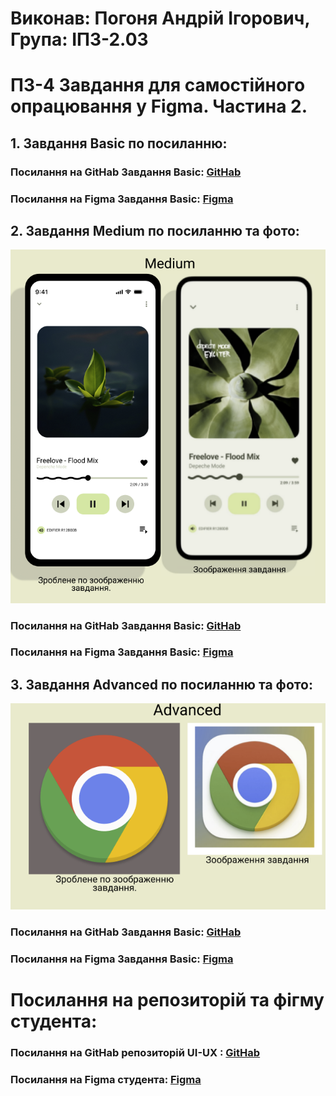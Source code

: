 # Виконав: Погоня Андрій Ігорович, Група: ІПЗ-2.03

# ПЗ-4 Завдання для самостійного опрацювання у Figma. Частина 2.

## 1. Завдання Basic по посиланню:

### Посилання на GitHab Завдання Basiс: [GitHab](https://github.com/Herder1836/UI-UX/tree/main/workshop_3)
### Посилання на Figma Завдання Basiс: [Figma](https://www.figma.com/file/qUGraLpne01d3zkojXCaGn?m=auto&fuid=1478016580879173983&type=design)

## 2. Завдання Medium по посиланню та фото:

![](images/Снимок%20экрана%202025-03-31%20121023.png)

### Посилання на GitHab Завдання Basiс: [GitHab](https://github.com/Herder1836/UI-UX/tree/main/workshop_3)
### Посилання на Figma Завдання Basiс: [Figma](https://www.figma.com/design/IKSW6guqxeP3UXMGd4NahK/workshop_6?node-id=0-1&p=f&t=tDo8DeBr9JTdaIXH-0)

## 3. Завдання Advanced по посиланню та фото:

![](images/Снимок%20экрана%202025-03-31%20121027.png)

### Посилання на GitHab Завдання Basiс: [GitHab](https://github.com/Herder1836/UI-UX/tree/main/workshop_3)
### Посилання на Figma Завдання Basiс: [Figma](https://www.figma.com/design/IKSW6guqxeP3UXMGd4NahK/workshop_6?node-id=0-1&p=f&t=tDo8DeBr9JTdaIXH-0)


# Посилання на репозиторій та фігму студента:

### Посилання на GitHab репозиторій UI-UX : [GitHab](https://github.com/Herder1836/UI-UX/tree/main)
### Посилання на Figma студента: [Figma](https://www.figma.com/design/IKSW6guqxeP3UXMGd4NahK/workshop_6?node-id=0-1&p=f&t=tDo8DeBr9JTdaIXH-0)
